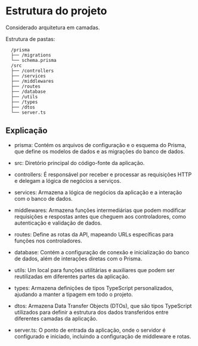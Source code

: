 # Estrutura do projeto

Considerado arquitetura em camadas.

Estrutura de pastas:

```
  /prisma
  ├── /migrations
  └── schema.prisma
  /src
  ├── /controllers
  ├── /services
  ├── /middlewares
  ├── /routes
  ├── /database
  ├── /utils
  ├── /types
  ├── /dtos
  └── server.ts
```

## Explicação

- prisma: Contém os arquivos de configuração e o esquema do Prisma, que define os modelos de dados e as migrações do banco de dados.

- src: Diretório principal do código-fonte da aplicação.

- controllers: É responsável por receber e processar as requisições HTTP e delegam a lógica de negócios a serviços.

- services: Armazena a lógica de negócios da aplicação e a interação com o banco de dados.

- middlewares: Armazena funções intermediárias que podem modificar requisições e respostas antes que cheguem aos controladores, como autenticação e validação de dados.

- routes: Define as rotas da API, mapeando URLs específicas para funções nos controladores.

- database: Contém a configuração de conexão e inicialização do banco de dados, além de interações diretas com o Prisma.

- utils: Um local para funções utilitárias e auxiliares que podem ser reutilizadas em diferentes partes da aplicação.

- types: Armazena definições de tipos TypeScript personalizados, ajudando a manter a tipagem em todo o projeto.

- dtos: Armazena Data Transfer Objects (DTOs), que são tipos TypeScript utilizados para definir a estrutura dos dados transferidos entre diferentes camadas da aplicação.

- server.ts: O ponto de entrada da aplicação, onde o servidor é configurado e iniciado, incluindo a configuração de middleware e rotas.

